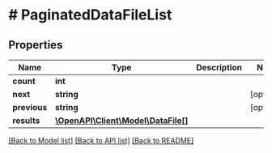 # # PaginatedDataFileList

## Properties

Name | Type | Description | Notes
------------ | ------------- | ------------- | -------------
**count** | **int** |  |
**next** | **string** |  | [optional]
**previous** | **string** |  | [optional]
**results** | [**\OpenAPI\Client\Model\DataFile[]**](DataFile.md) |  |

[[Back to Model list]](../../README.md#models) [[Back to API list]](../../README.md#endpoints) [[Back to README]](../../README.md)
